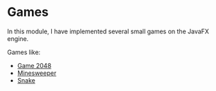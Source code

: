 # Games

In this module, I have implemented several small games on the JavaFX engine.

Games like:
- [Game 2048](https://github.com/SergUstin/JavaRushTasks/tree/master/8.Games/src/com/javarush/games/game2048)
- [Minesweeper](https://github.com/SergUstin/JavaRushTasks/tree/master/8.Games/src/com/javarush/games/minesweeper)
- [Snake](https://github.com/SergUstin/JavaRushTasks/tree/master/8.Games/src/com/javarush/games/snake)

